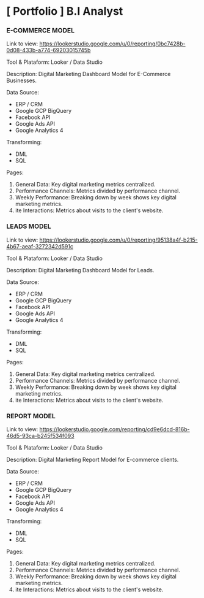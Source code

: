 # [ Portfolio ] B.I Analyst

### E-COMMERCE MODEL ###
Link to view:
https://lookerstudio.google.com/u/0/reporting/0bc7428b-0d08-433b-a774-69203015745b

Tool & Plataform: Looker / Data Studio

Description:
Digital Marketing Dashboard Model for E-Commerce Businesses.

Data Source:
- ERP / CRM
- Google GCP BigQuery
- Facebook API
- Google Ads API
- Google Analytics 4

Transforming: 
- DML
- SQL

Pages:

1) General Data: Key digital marketing metrics centralized.
2) Performance Channels: Metrics divided by performance channel.
3) Weekly Performance: Breaking down by week shows key digital marketing metrics.
4)  ite Interactions: Metrics about visits to the client's website.

### LEADS MODEL ###
Link to view:
https://lookerstudio.google.com/u/0/reporting/95138a4f-b215-4b67-aeaf-3272342d591c

Tool & Plataform: Looker / Data Studio

Description:
Digital Marketing Dashboard Model for Leads.

Data Source:
- ERP / CRM
- Google GCP BigQuery
- Facebook API
- Google Ads API
- Google Analytics 4

Transforming: 
- DML
- SQL

Pages:

1) General Data: Key digital marketing metrics centralized.
2) Performance Channels: Metrics divided by performance channel.
3) Weekly Performance: Breaking down by week shows key digital marketing metrics.
4)  ite Interactions: Metrics about visits to the client's website.

### REPORT MODEL ###
Link to view:
https://lookerstudio.google.com/reporting/cd9e6dcd-816b-46d5-93ca-b245f534f093

Tool & Plataform: Looker / Data Studio

Description:
Digital Marketing Report Model for E-commerce clients.

Data Source:
- ERP / CRM
- Google GCP BigQuery
- Facebook API
- Google Ads API
- Google Analytics 4

Transforming: 
- DML
- SQL

Pages:

1) General Data: Key digital marketing metrics centralized.
2) Performance Channels: Metrics divided by performance channel.
3) Weekly Performance: Breaking down by week shows key digital marketing metrics.
4)  ite Interactions: Metrics about visits to the client's website.
